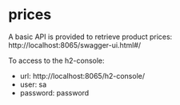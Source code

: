 # prices
A basic API is provided to retrieve product prices: http://localhost:8065/swagger-ui.html#/

To access to the h2-console: 
* url: http://localhost:8065/h2-console/
* user: sa
* password: password